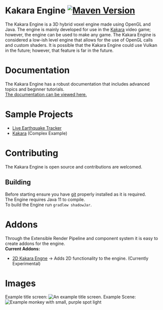 # Kakara Engine [![Maven Version](https://mvnhelper.potatocorp.dev/kakara/org.kakara/engine/badge.png)](https://mvnhelper.potatocorp.dev/kakara/org.kakara/engine)

The Kakara Engine is a 3D hybrid voxel engine made using OpenGL and Java. The engine is mainly developed for use in
the [Kakara](https://github.com/kakaragame/Kakara) video game; however, the engine can be used to make any game. The
Kakara Engine is considered a low-ish level engine that allows for the use of OpenGL calls and custom shaders. It is
possible that the Kakara Engine could use Vulkan in the future; however, that feature is far in the future.

# Documentation

The Kakara Engine has a robust documentation that includes advanced topics and beginner tutorials.  
[The documentation can be viewed here.](https://docs.kakara.org/engine/)

# Sample Projects
- [Live Earthquake Tracker](https://github.com/ryandw11/EarthquakeViewer)
- [Kakara](https://github.com/kakaragame/Kakara) (Complex Example)

# Contributing

The Kakara Engine is open source and contributions are welcomed.  
## Building
Before starting ensure you have [git](https://git-scm.com/) properly installed as it is required.  
The Engine requires Java 11 to compile.  
To build the Engine run `gradlew shadowJar`.

# Addons

Through the Extensible Render Pipeline and component system it is easy to create addons for the engine.  
**Current Addons:**

- [2D Kakara Engne](https://github.com/ryandw11/KakaraEngine2D) -> Adds 2D functionality to the engine. (Currently
  Experimental)
  
# Images
Example title screen:
![An example title screen.](https://img.ryandw11.com/raw/ree6ufuii.png)
Example Scene:
![Example monkey with small, purple spot light](https://img.ryandw11.com/raw/ree7mvglm.png)
